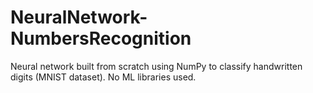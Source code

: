 # NeuralNetwork-NumbersRecognition
Neural network built from scratch using NumPy to classify handwritten digits (MNIST dataset). No ML libraries used.
